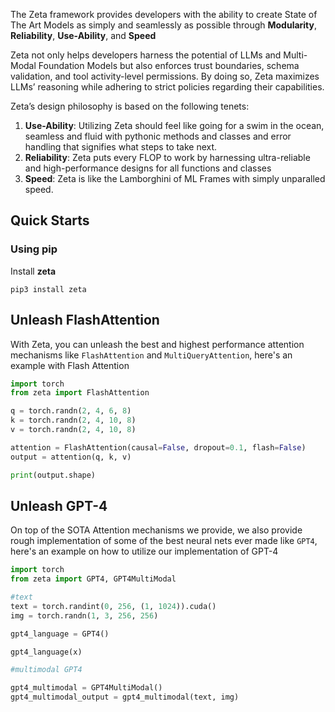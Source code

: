 The Zeta framework provides developers with the ability to create State of The Art Models as simply and seamlessly as possible through **Modularity**, **Reliability**, **Use-Ability**, and **Speed**

Zeta not only helps developers harness the potential of LLMs and Multi-Modal Foundation Models but also enforces trust boundaries, schema validation, and tool activity-level permissions. By doing so, Zeta maximizes LLMs’ reasoning while adhering to strict policies regarding their capabilities.

Zeta’s design philosophy is based on the following tenets:

1. **Use-Ability**: Utilizing Zeta should feel like going for a swim in the ocean, seamless and fluid with pythonic methods and classes and error handling that signifies what steps to take next.
2. **Reliability**: Zeta puts every FLOP to work by harnessing ultra-reliable and high-performance designs for all functions and classes
3. **Speed**: Zeta is like the Lamborghini of ML Frames with simply unparalled speed.

## Quick Starts

### Using pip

Install **zeta**

```
pip3 install zeta 
```

## Unleash FlashAttention
With Zeta, you can unleash the best and highest performance attention mechanisms like `FlashAttention` and `MultiQueryAttention`, here's an example with Flash Attention

```python
import torch
from zeta import FlashAttention

q = torch.randn(2, 4, 6, 8)
k = torch.randn(2, 4, 10, 8)
v = torch.randn(2, 4, 10, 8)

attention = FlashAttention(causal=False, dropout=0.1, flash=False)
output = attention(q, k, v)

print(output.shape) 
```

## Unleash GPT-4 
On top of the SOTA Attention mechanisms we provide, we also provide rough implementation of some of the best neural nets ever made like `GPT4`, here's an example on how to utilize our implementation of GPT-4

```python
import torch
from zeta import GPT4, GPT4MultiModal

#text
text = torch.randint(0, 256, (1, 1024)).cuda()
img = torch.randn(1, 3, 256, 256)

gpt4_language = GPT4()

gpt4_language(x)

#multimodal GPT4

gpt4_multimodal = GPT4MultiModal()
gpt4_multimodal_output = gpt4_multimodal(text, img)

```

